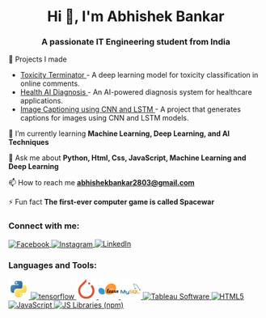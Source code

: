 </p>
<h1 align="center">Hi 👋, I'm Abhishek Bankar</h1>
<h3 align="center">A passionate IT Engineering student from India</h3>

<p>🔭 Projects I made</p>
<ul>
  <li>
    <a href="https://github.com/abhishekbankar28/Toxicity-Terminator" target="_blank">
      Toxicity Terminator
    </a> - A deep learning model for toxicity classification in online comments.
  </li>
  <li>
    <a href="https://github.com/abhishekbankar28/Health-AI-Diagnosis" target="_blank">
      Health AI Diagnosis
    </a> - An AI-powered diagnosis system for healthcare applications.
  </li>
  <li>
    <a href="https://github.com/abhishekbankar28/Image-Captioning-using-CNN-and-LSTM" target="_blank">
      Image Captioning using CNN and LSTM
    </a> - A project that generates captions for images using CNN and LSTM models.
  </li>
</ul>

🌱 I’m currently learning **Machine Learning, Deep Learning, and AI Techniques**

💬 Ask me about **Python, Html, Css, JavaScript, Machine Learning and Deep Learning**

📫 How to reach me **abhishekbankar2803@gmail.com**

⚡ Fun fact **The first-ever computer game is called Spacewar**

<h3 align="left">Connect with me:</h3>
<p align="left">
  <a href="https://fb.com/abhishek.bankar" target="_blank" rel="noreferrer">
    <img align="center" src="https://img.icons8.com/color/48/000000/facebook-new.png" alt="Facebook" height="30" width="30" />
  </a>
  <a href="https://instagram.com/_abhiii28_" target="_blank" rel="noreferrer">
    <img align="center" src="https://img.icons8.com/color/48/000000/instagram-new.png" alt="Instagram" height="30" width="30" />
  </a>
  <a href="https://www.linkedin.com/in/abhishek-bankar-8b43891b8/" target="_blank" rel="noreferrer">
    <img src="https://upload.wikimedia.org/wikipedia/commons/c/ca/LinkedIn_logo_initials.png" alt="LinkedIn" height="30" width="30"/>
  </a>
</p>



<h3 align="left">Languages and Tools:</h3>
<p align="left">
  <a href="https://www.python.org" target="_blank" rel="noreferrer">
    <img src="https://raw.githubusercontent.com/devicons/devicon/master/icons/python/python-original.svg" alt="python" width="40" height="40"/>
  </a>
  <a href="https://www.tensorflow.org" target="_blank" rel="noreferrer">
    <img src="https://www.vectorlogo.zone/logos/tensorflow/tensorflow-icon.svg" alt="tensorflow" width="40" height="40"/>
  </a>
  <a href="https://pytorch.org/" target="_blank" rel="noreferrer">
    <img src="https://raw.githubusercontent.com/devicons/devicon/master/icons/pytorch/pytorch-original.svg" alt="pytorch" width="40" height="40"/>
  </a>
  <a href="https://scikit-learn.org/" target="_blank" rel="noreferrer">
    <img src="https://raw.githubusercontent.com/devicons/devicon/master/icons/scikitlearn/scikitlearn-original.svg" alt="scikit-learn" width="40" height="40"/>
  </a>
  <a href="https://www.mysql.com/" target="_blank" rel="noreferrer">
    <img src="https://raw.githubusercontent.com/devicons/devicon/master/icons/mysql/mysql-original-wordmark.svg" alt="mysql" width="40" height="40"/>
  </a>
 <a href="https://www.tableau.com/" target="_blank" rel="noreferrer">
  <img src="https://img.icons8.com/color/48/000000/tableau-software.png" alt="Tableau Software" width="40" height="40"/>
</a>
  <a href="https://developer.mozilla.org/en-US/docs/Web/Guide/HTML/HTML5" target="_blank" rel="noreferrer">
  <img src="https://img.icons8.com/color/48/000000/html-5.png" alt="HTML5" width="40" height="40"/>
</a>
  <a href="https://developer.mozilla.org/en-US/docs/Web/JavaScript" target="_blank" rel="noreferrer">
  <img src="https://img.icons8.com/color/48/000000/javascript--v1.png" alt="JavaScript" width="40" height="40"/>
</a>
  <a href="https://www.npmjs.com/" target="_blank" rel="noreferrer">
  <img src="https://img.icons8.com/color/48/000000/npm.png" alt="JS Libraries (npm)" width="40" height="40"/>
</a>
</p>

